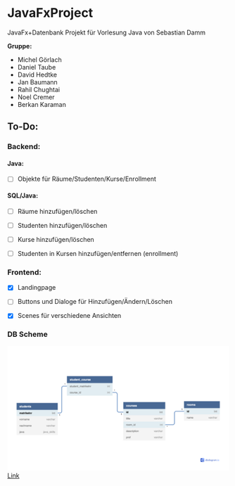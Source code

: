 # JavaFxProject

JavaFx+Datenbank Projekt für Vorlesung Java von Sebastian Damm


**Gruppe:**
- Michel Görlach
- Daniel Taube
- David Hedtke
- Jan Baumann
- Rahil Chughtai
- Noel Cremer
- Berkan Karaman



## To-Do:
### Backend:
#### Java:
- [ ] Objekte für Räume/Studenten/Kurse/Enrollment
#### SQL/Java:
- [ ] Räume hinzufügen/löschen
- [ ] Studenten hinzufügen/löschen
- [ ] Kurse hinzufügen/löschen
- [ ] Studenten in Kursen hinzufügen/entfernen (enrollment)



### Frontend:
- [x] Landingpage
- [ ] Buttons und Dialoge für Hinzufügen/Ändern/Löschen
- [x] Scenes für verschiedene Ansichten


### DB Scheme
![](./src/main/java/database/SMS.png)
[Link](https://dbdiagram.io/d/60bf650fb29a09603d187c14)